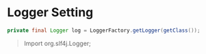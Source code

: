 # Logger Setting

```java
private final Logger log = LoggerFactory.getLogger(getClass());
```

> Import org.slf4j.Logger;
